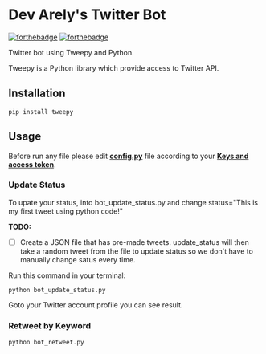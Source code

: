 # Dev Arely's Twitter Bot

[![forthebadge](http://forthebadge.com/images/badges/made-with-python.svg)](http://forthebadge.com)
[![forthebadge](https://forthebadge.com/images/badges/built-with-love.svg)](https://forthebadge.com)

Twitter bot using Tweepy and Python.

Tweepy is a Python library which provide access to Twitter API.
## Installation 
``pip install tweepy``

## Usage
Before run any file please edit **[config.py](https://github.com/ArelySkywalker/Arely-Dev-Bot/blob/master/config.py)** file according to your **[Keys and access token](https://dev.twitter.com/oauth/overview/application-owner-access-tokens)**.

### Update Status

To upate your status, into bot_update_status.py and change status="This is my first tweet using python code!"

**TODO:** 

- [ ] Create a JSON file that has pre-made tweets. update_status will then take a random tweet from the file to update status so we don't have to manually change satus every time.

Run this command in your terminal:

``python bot_update_status.py``

Goto your Twitter account profile you can see result.

### Retweet by Keyword

``python bot_retweet.py``
